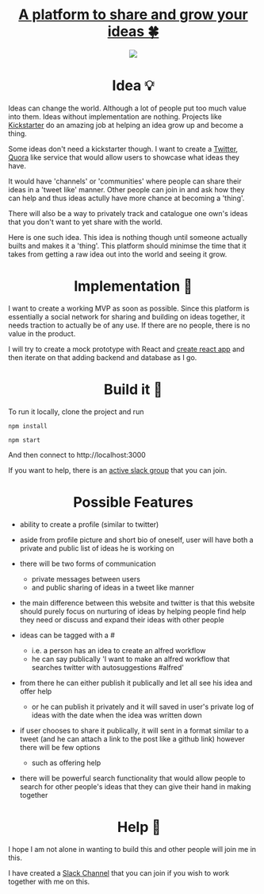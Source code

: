 <div align="center">
<h1><a href="http://bit.ly/crafting-ideas">A platform to share and grow your ideas 🍀</a></h1>
<a href="https://join.slack.com/crafting-ideas/shared_invite/MjAwMzQ3MDY1NjY5LTE0OTc5MTg3ODUtYmIwYTg4MTkwMA">
		<img src="https://img.shields.io/badge/Slack-channel-green.svg">
	</a>
</div>
<h1 align="center"> Idea 💡</h1>

Ideas can change the world. Although a lot of people put too much value into them. Ideas without implementation are nothing. Projects like [Kickstarter](https://www.kickstarter.com/) do an amazing job at helping an idea grow up and become a thing.

Some ideas don't need a kickstarter though. I want to create a [Twitter](https://twitter.com/?lang=en), [Quora](http://www.quora.com/) like service that would allow users to showcase what ideas they have.

It would have 'channels' or 'communities' where people can share their ideas in a 'tweet like' manner. Other people can join in and ask how they can help and thus ideas actully have more chance at becoming a 'thing'.

There will also be a way to privately track and catalogue one own's ideas that you don't want to yet share with the world.

Here is one such idea. This idea is nothing though until someone actually builts and makes it a 'thing'. This platform should minimse the time that it takes from getting a raw idea out into the world and seeing it grow.

<h1 align="center"> Implementation 🚀</h1>

I want to create a working MVP as soon as possible. Since this platform is essentially a social network for sharing and building on ideas together, it needs traction to actually be of any use. If there are no people, there is no value in the product. 

I will try to create a mock prototype with React and [create react app](https://github.com/facebookincubator/create-react-app) and then iterate on that adding backend and database as I go.

<h1 align="center"> Build it 🚀 </a></h1>

To run it locally, clone the project and run

```
npm install

npm start
```

And then connect to http://localhost:3000

If you want to help, there is an [active slack group](https://join.slack.com/crafting-ideas/shared_invite/MjAwMzQ3MDY1NjY5LTE0OTc5MTg3ODUtYmIwYTg4MTkwMA) that you can join.


<h1 align="center"> Possible Features</h1>

- ability to create a profile (similar to twitter)
- aside from profile picture and short bio of oneself, user will have both
  a private and public list of ideas he is working on
- there will be two forms of communication 
    - private messages between users
    - and public sharing of ideas in a tweet like manner
- the main difference between this website and twitter is that this website
  should purely focus on nurturing of ideas by helping people find help they
  need or discuss and expand their ideas with other people
- ideas can be tagged with a # 
    - i.e. a person has an idea to create an alfred workflow
    - he can say publically 'I want to make an alfred workflow that searches
      twitter with autosuggestions #alfred'
- from there he can either publish it publically and let all see his idea and
  offer help
    - or he can publish it privately and it will saved in user's private log of
      ideas with the date when the idea was written down
- if user chooses to share it publically, it will sent in a format similar to
  a tweet (and he can attach a link to the post like a github link) however there will be few options
    - such as offering help
- there will be powerful search functionality that would allow people to search
  for other people's ideas that they can give their hand in making together
  
  
  <h1 align="center"> Help 💚</h1>

I hope I am not alone in wanting to build this and other people will join me in this. 

I have created a [Slack Channel](https://join.slack.com/crafting-ideas/shared_invite/MjAwMzQ3MDY1NjY5LTE0OTc5MTg3ODUtYmIwYTg4MTkwMA) that you can join if you wish to work together with me on this. 
